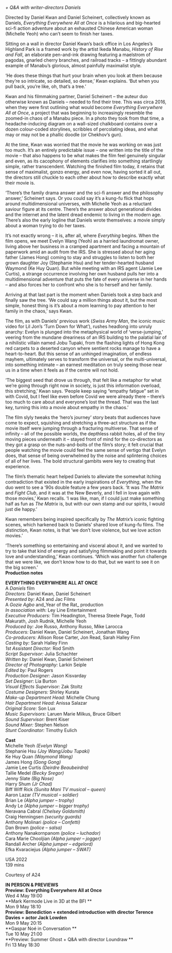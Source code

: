 
_+ Q&A with writer-directors Daniels_<br>

Directed by Daniel Kwan and Daniel Scheinert, collectively known as Daniels, _Everything Everywhere All at Once_ is a hilarious and big-hearted sci-fi action adventure about an exhausted Chinese American woman (Michelle Yeoh) who can’t seem to finish her taxes.

Sitting on a wall in director Daniel Kwan’s back office in Los Angeles’s Highland Park is a framed work by the artist Ikeda Manabu, _History of Rise and Fall_, an elaborate pen-and-ink drawing featuring a maelstrom of pagodas, gnarled cherry branches, and railroad tracks – a fittingly abundant example of Manabu’s glorious, almost painfully maximalist style.

‘He does these things that hurt your brain when you look at them because they’re so intricate, so detailed, so dense,’ Kwan explains. ‘But when you pull back, you’re like, oh, that’s a tree.’

Kwan and his filmmaking partner, Daniel Scheinert – the auteur duo otherwise known as Daniels – needed to find their tree. This was circa 2016, when they were first outlining what would become _Everything Everywhere All at Once_, a project that was beginning to increasingly resemble the zoomed-in chaos of a Manabu piece. In a photo they took from that time, a headache-inducing diagram on a wall-sized chalkboard contains over a dozen colour-coded storylines, scribbles of per­colating ideas, and what may or may not be a phallic doodle (or Chekhov’s gun).

At the time, Kwan was worried that the movie he was working on was just too much. It’s an entirely predictable issue – one written into the title of the movie – that also happens to be what makes the film feel genuinely singular and even, as its cacophony of elements clarifies into something startlingly simple, rather transcendent. Watching the finished film today, it retains that sense of maximalist, gonzo energy, and even now, having sorted it all out, the directors still chuckle to each other about how to describe exactly what their movie is.

‘There’s the family drama answer and the sci-fi answer and the philosophy answer,’ Scheinert says. Or you could say it’s a kung-fu flick that hops around multidimensional universes, with Michelle Yeoh as a reluctant saviour figure at its centre. There’s the answer about generational divides and the inter­net and the latent dread endemic to living in the modern age. There’s also the early logline that Daniels wrote themselves: a movie simply about a woman trying to do her taxes.

It’s not exactly wrong – it is, after all, where _Everything_ begins. When the film opens, we meet Evelyn Wang (Yeoh) as a har­ried laundromat owner, living above her business in a cramped apartment and facing a mountain of paperwork amid an audit from the IRS. She is stressed about her aging father (James Hong) coming to stay and struggles to listen to both her grown daughter Joy (Stephanie Hsu) and her tender-hearted husband Waymond (Ke Huy Quan). But while meeting with an IRS agent (Jamie Lee Curtis), a strange occurrence involving her own husband pulls her into a multidimensional adventure that puts the fate of every universe in her hands – and also forces her to confront who she is to herself and her family.

Arriving at that last part is the moment when Daniels took a step back and finally saw the tree. ‘We could say a million things about it, but the most simple, honest thing is it’s about a mom learning to pay attention to her family in the chaos,’ says Kwan.

The film, as with Daniels’ previous work (_Swiss Army Man_, the iconic music video for Lil Jon’s ‘Turn Down for What’), rushes headlong into unruly anarchy: Evelyn is plunged into the meta­physical world of ‘verse-jumping,’ veering from the mundane dreariness of an IRS building to the palatial lair of a nihilistic villain named Jobu Tupaki, from the flashing lights of Hong Kong red carpets to a deserted canyon where sentient rocks manage to have a heart-to-heart. But this sense of an un­hinged imagination, of endless mayhem, ultimately serves to transform the universal, or the multi-universal, into something intimate – an earnest meditation on truly seeing those near us in a time when it feels as if the centre will not hold.

‘The biggest seed that drove us through, that felt like a meta­phor for what we’re going through right now in society, is just this information overload, this stretching,’ Kwan says. ‘People keep saying “empathy fatigue” set in with Covid, but I feel like even before Covid we were already there – there’s too much to care about and everyone’s lost the thread. That was the last key, turning this into a movie about empathy in the chaos.’

The film slyly tweaks the ‘hero’s journey’ story beats that audiences have come to expect, squishing and stretching a three-act structure as if the movie itself were jumping through a fracturing multiverse. That sense of infinity – all of the pos­sible worlds, the depthless rabbit holes, all of the tiny moving pieces underneath it – stayed front of mind for the co-direc­tors as they got a grasp on the nuts-and-bolts of the film’s story; it felt crucial that people watching the movie could feel the same sense of vertigo that Evelyn does, that sense of being overwhelmed by the noise and splintering choices of all of her lives. The bold structural gambits were key to creating that experience.

The film’s thematic heart helped Daniels to alleviate the some­what itching contradiction that existed in the early inspirations of _Everything_, when the duo went to see a ‘90s double feature a few years back. ‘It was _The Matrix_ and _Fight Club_, and it was at the New Beverly, and I fell in love again with those movies,’ Kwan recalls. ‘I was like, man, if I could just make something half as fun as _The Matrix_ is, but with our own stamp and our spirits, I would just die happy.’

Kwan remembers being inspired specifically by _The Matrix_’s iconic fighting scenes, which harkened back to Daniels’ shared love of kung-fu films. The distinction, Kwan notes, is that ‘we don’t love violence, but we love action movies.’

‘There’s something so entertaining and visceral about it, and we wanted to try to take that kind of energy and satisfying filmmaking and point it towards love and understanding,’ Kwan continues. ‘Which was another fun challenge that we were like, we don’t know how to do that, but we want to see it on the big screen.’<br>
**Production notes**<br>

**EVERYTHING EVERYWHERE ALL AT ONCE**<br>
A _Daniels_ film<br>
_Directors:_ Daniel Kwan, Daniel Scheinert<br>
_Presented by:_ A24 and Jac Films<br>
A _Gozie Agbo_ and_Year of the Rat_ production<br>
_In association with:_ Ley Line Entertainment<br>
_Executive Producers:_ Tim Headington, Theresa Steele Page, Todd Makurath, Josh Rudnik, Michelle Yeoh<br>
_Produced by:_ Joe Russo,  Anthony Russo,  Mike Larocca<br>
_Producers:_ Daniel Kwan,  Daniel Scheinert,  Jonathan Wang<br>
_Co-producers:_ Allison Rose Carter, Jon Read, Sarah Halley Finn<br>
_Casting by:_ Sarah Halley Finn<br>
_1st Assistant Director:_ Rod Smith<br>
_Script Supervisor:_ Julia Schachter<br>
_Written by:_ Daniel Kwan, Daniel Scheinert<br>
_Director of Photography:_ Larkin Seiple<br>
_Edited by:_ Paul Rogers<br>
_Production Designer:_ Jason Kisvarday<br>
_Set Designer_: Lia Burton<br>
_Visual Effects Supervisor:_ Zak Stoltz<br>
_Costume Designers:_ Shirley Kurata<br>
_Make-up Department Head:_ Michelle Chung<br>
_Hair Department Head:_ Anissa Salazar<br>
_Original Score:_ Son Lux<br>
_Music Supervisors:_ Laruen Marie Milkus, Bruce Gilbert<br>
_Sound Supervisor:_ Brent Kiser<br>
_Sound Mixer:_ Stephen Nelson<br>
_Stunt Coordinator:_ Timothy Eulich<br>

**Cast**<br>
Michelle  Yeoh _(Evelyn Wang)_<br>
Stephanie  Hsu _(Joy Wang/Jobu Tupaki)_<br>
Ke  Huy  Quan _(Waymond Wang)_<br>
James  Hong _(Gong Gong)_<br>
Jamie  Lee  Curtis _(Deirdre Beaubeirdra)_<br>
Tallie  Medel _(Becky Sregor)_<br>
Jenny  Slate _(Big Nose)_<br>
Harry  Shum _(Jr Chad)_<br>
Biff  Wiff  Rick _(Sunita Mani TV musical – queen)_<br>
Aaron  Lazar _(TV musical – soldier)_<br>
Brian  Le _(Alpha jumper – trophy)_<br>
Andy  Le _(Alpha jumper – bigger trophy)_<br>
Neravana  Cabral _(Chelsey Goldsmith)_<br>
Craig  Henningsen _(security guards)_<br>
Anthony  Molinari _(police – Confetti)_<br>
Dan  Brown _(police – salsa)_<br>
Anthony  Nanakornpanom _(police – luchador)_<br>
Cara  Marie  Chooljian _(Alpha jumper – jogger)_<br>
Randall  Archer _(Alpha jumper – edgelord)_<br>
Efka  Kvaraciejus _(Alpha jumper – SWAT)_<br>

USA 2022<br>
139 mins<br>

Courtesy of A24<br>

**IN PERSON & PREVIEWS**<br>
**Preview: Everything Everywhere All at Once**<br>
Wed 4 May 19:00<br>
**Mark Kermode Live in 3D at the BFI  **<br>
Mon 9 May 18:10  <br>
**Preview: Benediction + extended introduction with director Terence Davies + actor Jack Lowden**<br>
Mon 9 May 20:15<br>
**Gaspar Noé in Conversation  **<br>
Tue 10 May 21:00<br>
**Preview: Summer Ghost + Q&A with director Loundraw  **<br>
Fri 13 May 18:30<br>
<!--stackedit_data:
eyJoaXN0b3J5IjpbLTExNjU1NzU5MDhdfQ==
-->